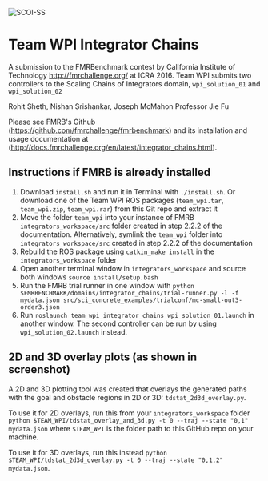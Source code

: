![SCOI-SS](https://raw.githubusercontent.com/jmcmahon443/Scaling-Chains-of-Integrators/master/SS1.png?token=ABFAZcuhfn_M0e1kLNgK9CPb5_AvvAbiks5XPTSLwA%3D%3D)

# Team WPI Integrator Chains
A submission to the FMRBenchmark contest by California Institute of Technology <http://fmrchallenge.org/> at ICRA 2016. Team WPI submits two controllers to the Scaling Chains of Integrators domain, `wpi_solution_01` and `wpi_solution_02`

Rohit Sheth, Nishan Srishankar, Joseph McMahon
Professor Jie Fu

Please see FMRB's Github (https://github.com/fmrchallenge/fmrbenchmark) and its installation and usage documentation at (http://docs.fmrchallenge.org/en/latest/integrator_chains.html).

## Instructions if FMRB is already installed
1. Download `install.sh` and run it in Terminal with `./install.sh`. Or download one of the Team WPI ROS packages (`team_wpi.tar`, `team_wpi.zip`, `team_wpi.rar`) from this Git repo and extract it
2. Move the folder `team_wpi` into your instance of FMRB `integrators_workspace/src` folder created in step 2.2.2 of the documentation. Alternatively, symlink the `team_wpi` folder into `integrators_workspace/src` created in step 2.2.2 of the documentation
3. Rebuild the ROS package using `catkin_make install` in the `integrators_workspace` folder
4. Open another terminal window in `integrators_workspace` and source both windows `source install/setup.bash`
5. Run the FMRB trial runner in one window with `python $FMRBENCHMARK/domains/integrator_chains/trial-runner.py -l -f mydata.json src/sci_concrete_examples/trialconf/mc-small-out3-order3.json`
6. Run `roslaunch team_wpi_integrator_chains wpi_solution_01.launch` in another window. The second controller can be run by using `wpi_solution_02.launch` instead.

## 2D and 3D overlay plots (as shown in screenshot)
A 2D and 3D plotting tool was created that overlays the generated paths with the goal and obstacle regions in 2D or 3D: `tdstat_2d3d_overlay.py`.

To use it for 2D overlays, run this from your `integrators_workspace` folder `python $TEAM_WPI/tdstat_overlay_and_3d.py -t 0 --traj --state "0,1" mydata.json` where `$TEAM_WPI` is the folder path to this GitHub repo on your machine.

To use it for 3D overlays, run this instead `python $TEAM_WPI/tdstat_2d3d_overlay.py -t 0 --traj --state "0,1,2" mydata.json`.
